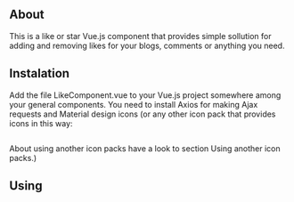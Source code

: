 ## About

This is a like or star Vue.js component that provides simple sollution for adding and removing likes for your blogs, comments or anything you need.

## Instalation

Add the file LikeComponent.vue to your Vue.js project somewhere among your general components.
You need to install Axios for making Ajax requests and Material design icons (or any other icon pack that provides icons in this way:

<pre><i class=""></i></pre>

About using another icon packs have a look to section Using another icon packs.)

## Using
